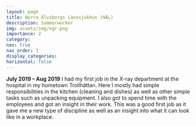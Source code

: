 ```yaml
---
layout: page
title: Norra Älvsborgs Länssjukhus (NÄL) 
description: Summerworker
img: assets/img/vgr.png
importance: 2
category:
nav: true
nav_order: 3
display_categories:
horizontal: false
---
```

<!-- markdownlint-disable MD033 -->
**July 2019 – Aug 2019**
I had my first job in the X-ray department at the hospital in my hometown Trollhättan. Here I mostly had simple responsibilities in the kitchen (cleaning and dishes) as well as other simple tasks such as unpacking equipment. I also got to spend time with the employees and got an insight in their work. This was a good first job as it gave me a new type of discipline as well as an insight into what it can look like in a workplace.
